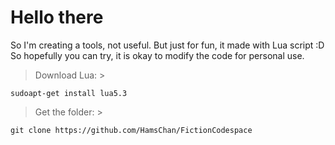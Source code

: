 # Hello there
So I'm creating a tools, not useful. But just for fun, it made with Lua script :D
So hopefully you can try, it is okay to modify the code for personal use.

> Download Lua: >
```
sudoapt-get install lua5.3
```

> Get the folder: >
```
git clone https://github.com/HamsChan/FictionCodespace
```
